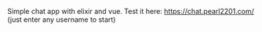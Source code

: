 Simple chat app with elixir and vue.
Test it here: https://chat.pearl2201.com/ (just enter any username to start)
